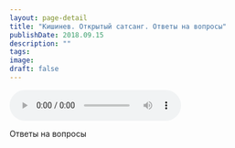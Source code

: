 ```yaml
---
layout: page-detail
title: "Кишинев. Открытый сатсанг. Ответы на вопросы"
publishDate: 2018.09.15
description: ""
tags:
image:
draft: false
---
```


<audio title="2018.09.15 - Кишинев. Открытый сатсанг. Ответы на вопросы.mp3" src="https://filer-api.advayta.org/v1.0/public/files/75355" controls=""></audio>

 Ответы на вопросы
  
  

